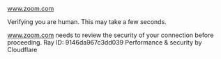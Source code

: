 www.zoom.com

Verifying you are human. This may take a few seconds.

www.zoom.com needs to review the security of your connection before proceeding.
Ray ID: 9146da967c3dd039
Performance & security by Cloudflare